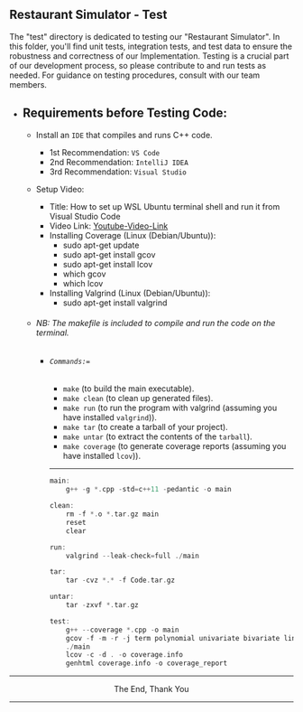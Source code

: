 ## Restaurant Simulator - Test

The "test" directory is dedicated to testing our "Restaurant Simulator". In this folder, you'll find unit tests, integration tests, and test data to ensure the robustness and correctness of our Implementation. Testing is a crucial part of our development process, so please contribute to and run tests as needed. For guidance on testing procedures, consult with our team members.

- ## Requirements before Testing Code:

  - Install an `IDE` that compiles and runs C++ code.

    - 1st Recommendation: `VS Code`
    - 2nd Recommendation: `IntelliJ IDEA`
    - 3rd Recommendation: `Visual Studio`
  - Setup Video:

    - Title: How to set up WSL Ubuntu terminal shell and run it from Visual Studio Code
    - Video Link: [Youtube-Video-Link](https://www.youtube.com/watch?v=fp45HpZuhS8&t=112s)
    - Installing Coverage (Linux (Debian/Ubuntu)):
      - sudo apt-get update
      - sudo apt-get install gcov
      - sudo apt-get install lcov
      - which gcov
      - which lcov
    - Installing Valgrind (Linux (Debian/Ubuntu)):
      - sudo apt-get install valgrind
  - ###### NB: The makefile is included to compile and run the code on the terminal.


    - ###### `Commands:=`

      - `make` (to build the main executable).
      - `make clean` (to clean up generated files).
      - `make run` (to run the program with valgrind (assuming you have installed `valgrind`)).
      - `make tar` (to create a tarball of your project).
      - `make untar` (to extract the contents of the `tarball`).
      - `make coverage` (to generate coverage reports (assuming you have installed `lcov`)).

      ---

      ```C++
      main:
          g++ -g *.cpp -std=c++11 -pedantic -o main

      clean:
          rm -f *.o *.tar.gz main
          reset
          clear

      run:
          valgrind --leak-check=full ./main

      tar:
          tar -cvz *.* -f Code.tar.gz

      untar:
          tar -zxvf *.tar.gz

      test:
          g++ --coverage *.cpp -o main
          gcov -f -m -r -j term polynomial univariate bivariate linear quadratic circle ellipse
          ./main
          lcov -c -d . -o coverage.info
          genhtml coverage.info -o coverage_report

      ```

---

<p align="center">The End, Thank You</p>

---
